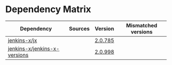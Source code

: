 # Dependency Matrix

Dependency | Sources | Version | Mismatched versions
---------- | ------- | ------- | -------------------
[jenkins-x/jx](https://github.com/jenkins-x/jx.git) |  | [2.0.785](https://github.com/jenkins-x/jx/releases/tag/v2.0.785) | 
[jenkins-x/jenkins-x-versions](https://github.com/jenkins-x/jenkins-x-versions) |  | [2.0.998]() | 
